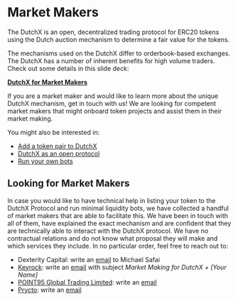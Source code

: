 # Market Makers
The DutchX is an open, decentralized trading protocol for ERC20 tokens using
the Dutch auction mechanism to determine a fair value for the tokens.

The mechanisms used on the DutchX differ to orderbook-based exchanges.
The DutchX has a number of inherent benefits for high volume traders. Check out some details in this slide deck:

<a href="_static/docs/DutchX_Market_Makers.pdf" download>**DutchX for Market Makers**</a>

If you are a market maker and would like to learn more about the unique DutchX mechanism, get in touch with us! We are looking for competent market makers that might onboard token projects and assist them in their market making.

You might also be interested in:
  * [Add a token pair to DutchX](./add-token-pair.html)
  * [DutchX as an open protocol](./dutchx-as-an-open-platform.html)
  * [Run your own bots](./run-your-own-bots.html)

## Looking for Market Makers

In case you would like to have technical help in listing your token to the DutchX Protocol and run minimal liquidity bots, we have collected a handful of market makers that are able to facilitate this.
We have been in touch with all of them, have explained the exact mechanism and are confident that they are technically able to interact with the DutchX protocol. We have no contractual relations and do not know what proposal they will make and which services they include. In no particular order, feel free to reach out to:

  * Dexterity Capital: write an [email](michael@dexterity.capital) to Michael Safai
  * [Keyrock](https://www.prycto.com/): write an [email](info@keyrock.eu) with subject *Market Making for DutchX + [Your Name]*
  * [POINT95 Global Trading Limited](http://www.p95g.com/): write an [email](bd@p95g.com)
  * [Prycto](https://www.prycto.com/): write an [email](DutchX@prycto.com)

